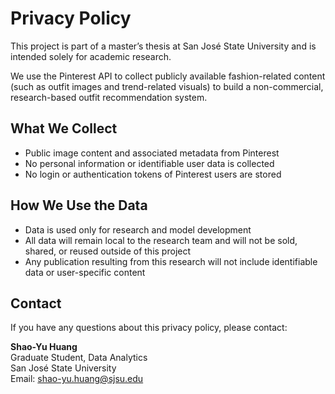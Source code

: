 # Privacy Policy

This project is part of a master’s thesis at San José State University and is intended solely for academic research.

We use the Pinterest API to collect publicly available fashion-related content (such as outfit images and trend-related visuals) to build a non-commercial, research-based outfit recommendation system.

## What We Collect

- Public image content and associated metadata from Pinterest
- No personal information or identifiable user data is collected
- No login or authentication tokens of Pinterest users are stored

## How We Use the Data

- Data is used only for research and model development
- All data will remain local to the research team and will not be sold, shared, or reused outside of this project
- Any publication resulting from this research will not include identifiable data or user-specific content

## Contact

If you have any questions about this privacy policy, please contact:

**Shao-Yu Huang**  
Graduate Student, Data Analytics  
San José State University  
Email: shao-yu.huang@sjsu.edu
